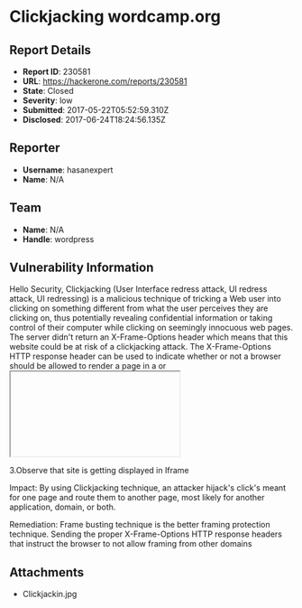 # Clickjacking wordcamp.org

## Report Details
- **Report ID**: 230581
- **URL**: https://hackerone.com/reports/230581
- **State**: Closed
- **Severity**: low
- **Submitted**: 2017-05-22T05:52:59.310Z
- **Disclosed**: 2017-06-24T18:24:56.135Z

## Reporter
- **Username**: hasanexpert
- **Name**: N/A

## Team
- **Name**: N/A
- **Handle**: wordpress

## Vulnerability Information
Hello Security,
Clickjacking (User Interface redress attack, UI redress attack, UI redressing) is a malicious technique of tricking a Web user into clicking on something different from what the user perceives they are clicking on, thus potentially revealing confidential information or taking control of their computer while clicking on seemingly innocuous web pages.
The server didn't return an X-Frame-Options header which means that this website could be at risk of a clickjacking attack. The X-Frame-Options HTTP response header can be used to indicate whether or not a browser should be allowed to render a page in a <frame> or <iframe>. Sites can use this to avoid clickjacking attacks, by ensuring that their content is not embedded into other sites.
This vulnerability affects Web Server.
IMPACT:
An attacker can host this domain in other evil site by using iframe and if a user fill the given filed it can directly redirect as logs to attacker and after its redirect to your web server.. its lead to steal user information too and use that host site as phishing of your site its CSRF and Clickjacking
POC:
1.Open URL :https://www.blockchain.com/
2.put the url in the below code of iframe
<!DOCTYPE HTML>
<html lang="en-US">
<head>
<meta charset="UTF-8">
<title>i Frame</title>
</head>
<body>
<h3>This is clickjacking vulnerable</h3>
<iframe src="https://www.blockchain.com/" frameborder="2 px" height="500px" width="500px"></iframe>
</body>
</html>

3.Observe that site is getting displayed in Iframe

Impact:
By using Clickjacking technique, an attacker hijack's click's
meant for one page and route them to another page, most likely
for another application, domain, or both.

Remediation:
Frame busting technique is the better framing protection
technique.
Sending the proper X-Frame-Options HTTP response headers
that instruct the browser to not allow framing from other
domains

## Attachments
- Clickjackin.jpg
